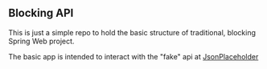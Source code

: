 ## Blocking API

This is just a simple repo to hold the basic structure of traditional, blocking Spring Web project.

The basic app is intended to interact with the "fake" api at [JsonPlaceholder](https://jsonplaceholder.typicode.com/)